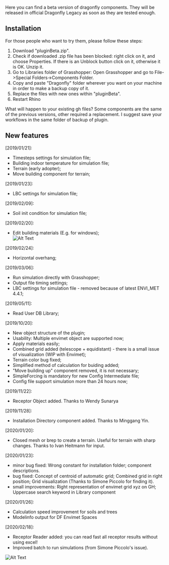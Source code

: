 Here you can find a beta version of dragonfly components. They will be released in official Dragonfly Legacy as soon as they are tested enough.

## Installation

For those people who want to try them, please follow these steps:
<ol>
  <li>Download "pluginBeta.zip".</li>
  <li>Check if downloaded .zip file has been blocked: right click on it, and choose Properties. If there is an Unblock button click on it, otherwise it is OK. Unzip it.</li>
  <li>Go to Libraries folder of Grasshopper: Open Grasshopper and go to File->Special Folders->Components Folder.</li>
  <li>Copy and paste "Dragonfly" folder wherever you want on your machine in order to make a backup copy of it.</li>
  <li>Replace the files with new ones within "pluginBeta".</li>
  <li>Restart Rhino</li>
</ol>

What will happen to your existing gh files? Some components are the same of the previous versions, other required a replacement. I suggest save your workflows in the same folder of backup of plugin.

## New features

[2019/01/21]:
- Timesteps settings for simulation file;
- Building indoor temperature for simulation file;
- Terrain (early adopter);
- Move building component for terrain;

[2019/01/23]:
- LBC settings for simulation file;

[2019/02/09]:
- Soil init condition for simulation file;

[2019/02/20]:
- Edit building materials (E.g. for windows);<br>
![Alt Text](https://github.com/AntonelloDN/df_envimet/blob/master/envimet/EditBuildingMaterialComponent.png)

[2019/02/24]:
- Horizontal overhang;

[2019/03/06]:
- Run simulation directly with Grasshopper;
- Output file timing settings;
- LBC settings for simulation file - removed because of latest ENVI_MET 4.4.1;

[2019/05/11]:
- Read User DB Library;

[2019/10/20]:
- New object structure of the plugin;
- Usability: Multiple envimet object are supported now;
- Apply materials easily;
- Combined grid added (telescope + equidistant) - there is a small issue of visualization (WIP with Envimet);
- Terrain color bug fixed;
- Simplified method of calculation for buiding added;
- "Move building up" component removed, it is not necessary;
- SimpleForcing is mandatory for new Config Intermediate file;
- Config file support simulation more than 24 hours now;

[2019/11/22]:
- Receptor Object added. Thanks to Wendy Sunarya

[2019/11/28]:
- Installation Directory component added. Thanks to Minggang Yin.

[2020/01/20]:
- Closed mesh or brep to create a terrain. Useful for terrain with sharp changes. Thanks to Ivan Heitmann for input.

[2020/01/23]:
- minor bug fixed: Wrong constant for installation folder; component descriptions.
- bug fixed: Concept of centroid of automatic grid; Combined grid in right position; Grid visualization (Thanks to Simone Piccolo for finding it).
- small improvements: Right representation of envimet grid xyz on GH; Uppercase search keyword in Library component

[2020/01/26]:
- Calculation speed improvement for soils and trees
- Modelinfo output for DF Envimet Spaces

[2020/02/18]:
- Receptor Reader added: you can read fast all receptor results without using excel!
- Improved batch to run simulations (from Simone Piccolo's issue).

![Alt Text](https://github.com/AntonelloDN/df_envimet/blob/master/envimet/ReceptorOutputReader.gif)
